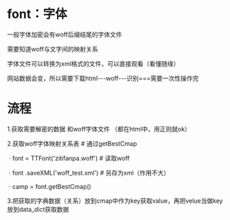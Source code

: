 # font：字体

一般字体加密会有woff后缀结尾的字体文件

需要知道woff与文字间的映射关系

字体文件可以转换为xml格式的文件，可以直接观看（看懂随缘）

网站数据会变，所以需要下载html---woff---识别===需要一次性操作完

# 流程

1.获取需要解密的数据	和woff字体文件	（都在html中，用正则就ok）

2.获取woff字体映射关系表    #	通过getBestCmap

​	· font = TTFont('zitifanpa.woff')	# 读取woff

​	· font .saveXML('woff_test.xml')	# 另存为xml（作用不大）

​	· camp = font.getBestCmap()

3.把获取的字典数据（关系）放到cmap中作为key获取value，再把velue当做key放到data_dict获取数据

